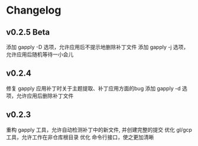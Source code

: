 # Changelog

## v0.2.5 Beta

添加 gapply -D 选项，允许应用后不提示地删除补丁文件
添加 gapply -j 选项，允许应用后随机等待一小会儿

## v0.2.4

修复 gapply 应用补丁时关于主题提取、补丁应用方面的bug
添加 gapply -d 选项，允许应用后删除补丁文件

## v0.2.3

重构 gapply 工具，允许自动检测补丁中的新文件, 并创建完整的提交
优化 gl/gcp 工具，允许工作在非仓库根目录
优化 命令行接口，使之更加清晰
